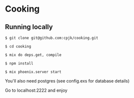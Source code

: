 # Cooking

## Running locally

```
$ git clone git@github.com:cpjk/cooking.git

$ cd cooking

$ mix do deps.get, compile 

$ npm install

$ mix phoenix.server start

```
You'll also need postgres (see config.exs for database details)

Go to localhost:2222 and enjoy


